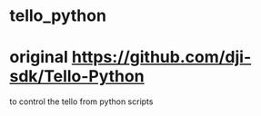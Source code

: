 # tello_python
# original https://github.com/dji-sdk/Tello-Python

to control the tello from python scripts
